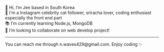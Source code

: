 👋 Hi, I’m Jen based in South Korea<br> 
👀 I'm a Instagram celebrity cat follower, sriracha lover, coding enthusiast especially the front end part<br>
📚 I’m currently learning Node.js, MongoDB<br>
💞️ I’m looking to collaborate on web develop project!<br>
<hr>
You can reach me through n.waves429@gmail.com. Enjoy coding ✨

<!---
JenSeoul/JenSeoul is a ✨ special ✨ repository because its `README.md` (this file) appears on your GitHub profile.
You can click the Preview link to take a look at your changes.
--->
